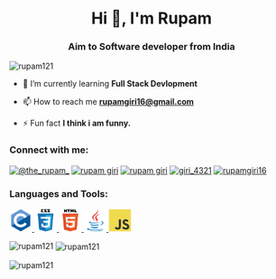 <h1 align="center">Hi 👋, I'm Rupam</h1>
<h3 align="center">Aim to Software developer from India</h3>

<p align="left"> <img src="https://komarev.com/ghpvc/?username=rupam121&label=Profile%20views&color=0e75b6&style=flat" alt="rupam121" /> </p>



- 🌱 I’m currently learning **Full Stack Devlopment**

- 📫 How to reach me **rupamgiri16@gmail.com**

- ⚡ Fun fact **I think i am funny.**

<h3 align="left">Connect with me:</h3>
<p align="left">
<a href="https://twitter.com/@the_rupam_" target="blank"><img align="center" src="https://raw.githubusercontent.com/rahuldkjain/github-profile-readme-generator/master/src/images/icons/Social/twitter.svg" alt="@the_rupam_" height="30" width="40" /></a>
<a href="https://linkedin.com/in/rupam giri" target="blank"><img align="center" src="https://raw.githubusercontent.com/rahuldkjain/github-profile-readme-generator/master/src/images/icons/Social/linked-in-alt.svg" alt="rupam giri" height="30" width="40" /></a>
<a href="https://fb.com/rupam giri" target="blank"><img align="center" src="https://raw.githubusercontent.com/rahuldkjain/github-profile-readme-generator/master/src/images/icons/Social/facebook.svg" alt="rupam giri" height="30" width="40" /></a>
<a href="https://www.codechef.com/users/giri_4321" target="blank"><img align="center" src="https://cdn.jsdelivr.net/npm/simple-icons@3.1.0/icons/codechef.svg" alt="giri_4321" height="30" width="40" /></a>
<a href="https://www.hackerrank.com/rupamgiri16" target="blank"><img align="center" src="https://raw.githubusercontent.com/rahuldkjain/github-profile-readme-generator/master/src/images/icons/Social/hackerrank.svg" alt="rupamgiri16" height="30" width="40" /></a>
</p>

<h3 align="left">Languages and Tools:</h3>
<p align="left"> <a href="https://www.cprogramming.com/" target="_blank" rel="noreferrer"> <img src="https://raw.githubusercontent.com/devicons/devicon/master/icons/c/c-original.svg" alt="c" width="40" height="40"/> </a> <a href="https://www.w3schools.com/css/" target="_blank" rel="noreferrer"> <img src="https://raw.githubusercontent.com/devicons/devicon/master/icons/css3/css3-original-wordmark.svg" alt="css3" width="40" height="40"/> </a> <a href="https://www.w3.org/html/" target="_blank" rel="noreferrer"> <img src="https://raw.githubusercontent.com/devicons/devicon/master/icons/html5/html5-original-wordmark.svg" alt="html5" width="40" height="40"/> </a> <a href="https://www.java.com" target="_blank" rel="noreferrer"> <img src="https://raw.githubusercontent.com/devicons/devicon/master/icons/java/java-original.svg" alt="java" width="40" height="40"/> </a> <a href="https://developer.mozilla.org/en-US/docs/Web/JavaScript" target="_blank" rel="noreferrer"> <img src="https://raw.githubusercontent.com/devicons/devicon/master/icons/javascript/javascript-original.svg" alt="javascript" width="40" height="40"/> </a> <a href="https://www.mysql.com/" target="_blank" rel="noreferrer"> </a> </p>

<p><img align="left" src="https://github-readme-stats.vercel.app/api/top-langs?username=rupam121&show_icons=true&locale=en&layout=compact" alt="rupam121" /></p>

<p>&nbsp;<img align="center" src="https://github-readme-stats.vercel.app/api?username=rupam121&show_icons=true&locale=en" alt="rupam121" /></p>

<p><img align="center" src="https://github-readme-streak-stats.herokuapp.com/?user=rupam121&" alt="rupam121" /></p>
